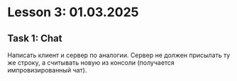 # Lesson 3: 01.03.2025

## Task 1: Chat

Написать клиент и сервер по аналогии.
Сервер не должен присылать ту же строку, а считывать новую из консоли (получается импровизированный чат).

